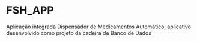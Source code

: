 # FSH_APP
Aplicação integrada Dispensador de Medicamentos Automático, aplicativo desenvolvido como projeto da cadeira de Banco de Dados
